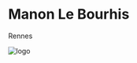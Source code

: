 # Manon Le Bourhis
Rennes

![logo](https://intranet.univ-rennes2.fr/sites/default/files/resize/UHB/SERVICE-COMMUNICATION/logor2-noir-150x147.png)
